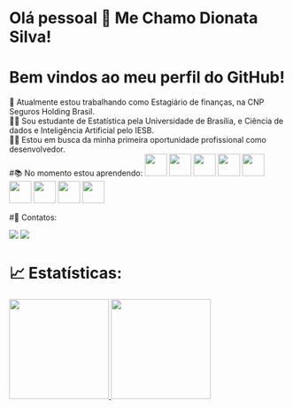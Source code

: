 # Olá pessoal 👋 Me Chamo Dionata Silva!
# Bem vindos ao meu perfil do GitHub!
<div>📒 Atualmente estou trabalhando como Estagiário de finanças, na CNP Seguros Holding Brasil.</div>
<div>👨‍🎓 Sou estudante de Estatística pela Universidade de Brasília, e Ciência de dados e Inteligência Artificial pelo IESB.</div>
<div>🧑‍💻 Estou em busca da minha primeira oportunidade profissional como desenvolvedor.</div>
#📚 No momento estou aprendendo:
<img src="https://cdn.jsdelivr.net/gh/devicons/devicon/icons/git/git-original.svg" width="40" height="40"/>
<img src="https://cdn.jsdelivr.net/gh/devicons/devicon/icons/github/github-original-wordmark.svg" width="40" height="40"/>
<img src="https://cdn.jsdelivr.net/gh/devicons/devicon/icons/python/python-original-wordmark.svg" height="40"/>
<img src="https://cdn.jsdelivr.net/gh/devicons/devicon/icons/numpy/numpy-original-wordmark.svg" width="40" height="40"/>
<img src="hhttps://cdn.jsdelivr.net/gh/devicons/devicon/icons/pandas/pandas-original-wordmark.svg" width="40" height="40"/>
<img src="https://cdn.jsdelivr.net/gh/devicons/devicon/icons/csharp/csharp-original.svg" width="40" height="40"/>
<img src="https://cdn.jsdelivr.net/gh/devicons/devicon/icons/css3/css3-original-wordmark.svg" width="40" height="40"/>
<img src="https://cdn.jsdelivr.net/gh/devicons/devicon/icons/html5/html5-original-wordmark.svg" width="40" height="40"/>
<img src="https://cdn.jsdelivr.net/gh/devicons/devicon/icons/javascript/javascript-original.svg" width="40" height="40"/>

            
#📱 Contatos:
<div>
<a href = "dionata.silva.santos.2018@gmail.com"><img src="https://img.shields.io/badge/Gmail-D14836?style=for-the-badge&logo=gmail&logoColor=white" target="_blank"></a>
<a href="https://www.linkedin.com/in/dionata-silva-158644223/" target="_blank"><img src="https://img.shields.io/badge/-LinkedIn-%230077B5?style=for-the-badge&logo=linkedin&logoColor=white" target="_blank"></a>   
</div>

# 📈 Estatísticas:
<div>
<a href="https://github.com/DionBraz2021">
<img height="180em" src="https://github-readme-stats.vercel.app/api/top-langs/?username=DionBraz2021&layout=compact&langs_count=7&theme=dracula"/>
<img height="180em" src="https://github-readme-stats.vercel.app/api?username=DionBraz2021&show_icons=true&theme=dracula&include_all_commits=true&count_private=true"/>
</div>

